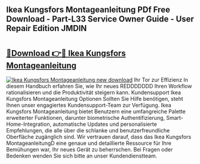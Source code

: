 ## Ikea Kungsfors Montageanleitung PDf Free Download - Part-L33 Service Owner Guide - User Repair Edition JMDlN

# <h2><a href="http://df73x5x.blite.top/?on=Ikea+Kungsfors+Montageanleitung">🔗Download 👉🔴 Ikea Kungsfors Montageanleitung</a></h2>

[![Ikea Kungsfors Montageanleitung new download](https://i.imgur.com/lujVjoI.png)](http://df73x5x.blite.top/?on=Ikea+Kungsfors+Montageanleitung)
Ihr Tor zur Effizienz In diesem Handbuch erfahren Sie, wie Ihr neues REDDDDDDD Ihren Workflow rationalisieren und die Produktivität steigern kann. Kundensupport Ikea Kungsfors Montageanleitung Optionen Sollten Sie Hilfe benötigen, steht Ihnen unser engagiertes Kundensupport-Team zur Verfügung. Ikea Kungsfors Montageanleitung bietet Benutzern eine umfangreiche Palette erweiterter Funktionen, darunter biometrische Authentifizierung, Smart-Home-Integration, automatische Updates und personalisierte Empfehlungen, die alle über die schlanke und benutzerfreundliche Oberfläche zugänglich sind. Wir vertrauen darauf, dass das Ikea Kungsfors MontageanleitungD eine genaue und detaillierte Ressource für Ihre Bemühungen war, Ihr neues Gerät zu beherrschen. Bei Fragen oder Bedenken wenden Sie sich bitte an unser Kundendienstteam.
